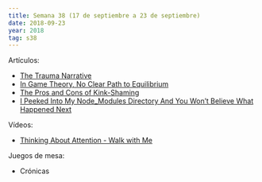 ```yaml
---
title: Semana 38 (17 de septiembre a 23 de septiembre)
date: 2018-09-23
year: 2018
tag: s38
---
```


Artículos:

- [The Trauma Narrative](https://knowingless.com/2018/09/21/using-the-trauma-narrative/)
- [In Game Theory, No Clear Path to Equilibrium](https://www.quantamagazine.org/in-game-theory-no-clear-path-to-equilibrium-20170718/)
- [The Pros and Cons of Kink-Shaming](https://www.patreon.com/posts/pros-and-cons-of-20420283)
- [I Peeked Into My Node_Modules Directory And You Won’t Believe What Happened Next](https://medium.com/@jdan/i-peeked-into-my-node-modules-directory-and-you-wont-believe-what-happened-next-b89f63d21558)

Vídeos:

- [Thinking About Attention - Walk with Me](https://www.youtube.com/watch?v=wf2VxeIm1no)

Juegos de mesa:

- Crónicas
